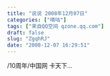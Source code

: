 ```yaml
---
title: "说说 2008年12月07日"
categories: ["嘀咕"]
tags: ["来自QQ空间 qzone.qq.com"]
draft: false
slug: "ZgqhRJ"
date: "2008-12-07 16:29:51"
---
```


/10周年/中国网 卡天下...
